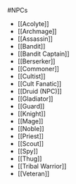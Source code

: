 #NPCs

- [[Acolyte]]
- [[Archmage]]
- [[Assassin]]
- [[Bandit]]
- [[Bandit Captain]]
- [[Berserker]]
- [[Commoner]]
- [[Cultist]]
- [[Cult Fanatic]]
- [[Druid (NPC)]]
- [[Gladiator]]
- [[Guard]]
- [[Knight]]
- [[Mage]]
- [[Noble]]
- [[Priest]]
- [[Scout]]
- [[Spy]]
- [[Thug]]
- [[Tribal Warrior]]
- [[Veteran]]